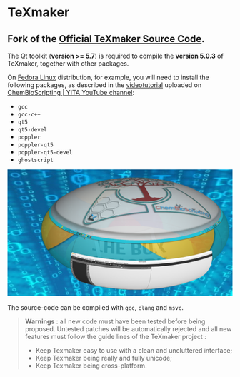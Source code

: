 # TeXmaker
Fork of the [Official TeXmaker Source Code](http://www.xm1math.net/texmaker/download.html).
-------------------------------------------------------------------------------------------

The Qt toolkit (**version >= 5.7**) is required to compile the **version 5.0.3** of TeXmaker, together with other packages.

On  [Fedora Linux](https://getfedora.org/) distribution, for example, you will need to install the following packages, as described in the [videotutorial](https://youtu.be/955l78bDlFA) uploaded on [ChemBioScripting | YITA YouTube channel](https://www.youtube.com/channel/UCezPdWWrwIexD96fYNgO4pA):

* `gcc`
* `gcc-c++`
* `qt5`
* `qt5-devel`
* `poppler`
* `poppler-qt5`
* `poppler-qt5-devel`
* `ghostscript`

[![IMAGE ALT TEXT HERE](https://raw.githubusercontent.com/ChemBioScripting/TeXmaker/master/YouTube/copertina.png)](https://www.youtube.com/watch?v=955l78bDlFA)

The source-code can be compiled with `gcc`, `clang` and `msvc`.

> **Warnings** : all new code must have been tested before being proposed. Untested patches will be automatically rejected and all new features must follow the guide lines of the TeXmaker project :
>
> * Keep Texmaker easy to use with a clean and uncluttered interface;
> * Keep Texmaker being really and fully unicode;
> * Keep Texmaker being cross-platform.
